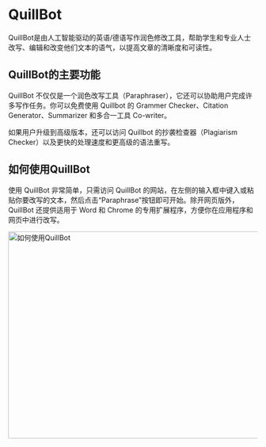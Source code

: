 # QuillBot

QuillBot是由人工智能驱动的英语/德语写作润色修改工具，帮助学生和专业人士改写、编辑和改变他们文本的语气，以提高文章的清晰度和可读性。
<h2>QuillBot的主要功能</h2>
QuillBot 不仅仅是一个润色改写工具（Paraphraser），它还可以协助用户完成许多写作任务。你可以免费使用 Quillbot 的 Grammer Checker、Citation Generator、Summarizer 和多合一工具 Co-writer。

如果用户升级到高级版本，还可以访问 Quillbot 的抄袭检查器（Plagiarism Checker）以及更快的处理速度和更高级的语法重写。
<h2>如何使用QuillBot</h2>
使用 QuillBot 非常简单，只需访问 QuillBot 的网站，在左侧的输入框中键入或粘贴你要改写的文本，然后点击“Paraphrase”按钮即可开始。除开网页版外，QuillBot 还提供适用于 Word 和 Chrome 的专用扩展程序，方便你在应用程序和网页中进行改写。

<a class="js" href="https://ai-bot.cn/wp-content/uploads/2023/05/how-to-use-quillbot.png" data-fancybox="fancybox" data-caption="如何使用QuillBot"><img class="alignnone size-full wp-image-2270 loaded" src="https://ai-bot.cn/wp-content/uploads/2023/05/how-to-use-quillbot.png" alt="如何使用QuillBot" width="800" height="418" data-src="https://ai-bot.cn/wp-content/uploads/2023/05/how-to-use-quillbot.png" data-was-processed="true" /></a>